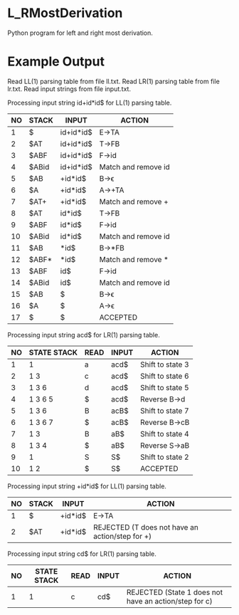 # L_RMostDerivation
Python program for left and right most derivation.

# Example Output

Read LL(1) parsing table from file ll.txt.
Read LR(1) parsing table from file lr.txt.
Read input strings from file input.txt.

Processing input string id+id*id$ for LL(1) parsing table.


|NO | STACK | INPUT | ACTION|
|------------ |------ |----- | ------------- |
1 | $ | id+id*id$ | E->TA
2 | $AT | id+id*id$ | T->FB
3 | $ABF | id+id*id$ | F->id
4 | $ABid | id+id*id$ | Match and remove id
5 | $AB | +id*id$ | B->ϵ
6 | $A | +id*id$ | A->+TA
7 | $AT+ | +id*id$ | Match and remove +
8 | $AT | id*id$ | T->FB
9 | $ABF | id*id$ | F->id
10 | $ABid | id*id$ | Match and remove id
11 | $AB | *id$ | B->*FB
12 | $ABF* | *id$ | Match and remove *
13 | $ABF | id$ | F->id
14 | $ABid | id$ | Match and remove id
15 | $AB | $ | B->ϵ
16 | $A | $ | A->ϵ
17 | $ | $ | ACCEPTED

Processing input string acd$ for LR(1) parsing table.

|NO | STATE STACK | READ | INPUT | ACTION|
|------|------ |------ |----- | ------------- |
1 | 1 | a | acd$ | Shift to state 3
2 | 1 3 | c | acd$ | Shift to state 6
3 | 1 3 6 | d | acd$ | Shift to state 5
4 | 1 3 6 5 | $ | acd$ | Reverse B->d
5 | 1 3 6 | B | acB$ | Shift to state 7
6 | 1 3 6 7 | $ | acB$ | Reverse B->cB
7 | 1 3 | B | aB$ | Shift to state 4
8 | 1 3 4 | $ | aB$ | Reverse S->aB
9 | 1 | S | S$ | Shift to state 2
10 | 1 2 | $ | S$ | ACCEPTED

Processing input string +id*id$ for LL(1) parsing table.

|NO | STACK | INPUT | ACTION|
|--- |------ |----- | ------ |
1 | $ | +id*id$ | E->TA
2 | $AT | +id*id$ | REJECTED (T does not have an action/step for +)

Processing input string cd$ for LR(1) parsing table.

NO | STATE STACK | READ | INPUT | ACTION
|------|------ |------ |----- | ------------- |
1 | 1 | c | cd$ | REJECTED (State 1 does not have an action/step for c)
